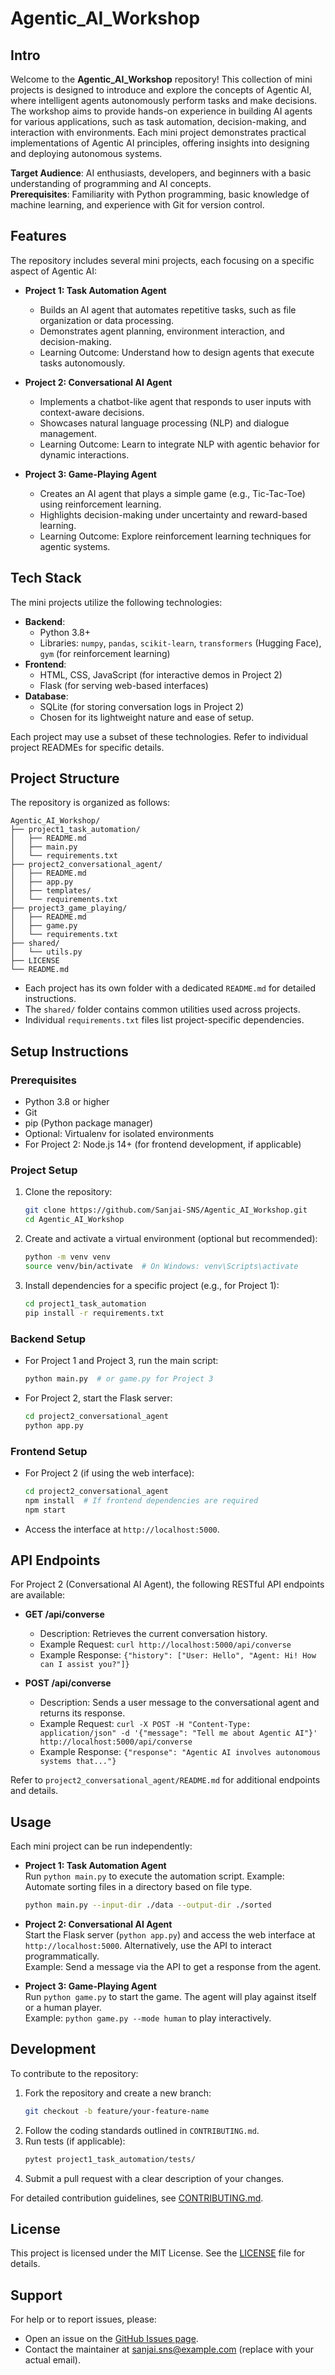 # Agentic_AI_Workshop

## Intro
Welcome to the **Agentic_AI_Workshop** repository! This collection of mini projects is designed to introduce and explore the concepts of Agentic AI, where intelligent agents autonomously perform tasks and make decisions. The workshop aims to provide hands-on experience in building AI agents for various applications, such as task automation, decision-making, and interaction with environments. Each mini project demonstrates practical implementations of Agentic AI principles, offering insights into designing and deploying autonomous systems.

**Target Audience**: AI enthusiasts, developers, and beginners with a basic understanding of programming and AI concepts.  
**Prerequisites**: Familiarity with Python programming, basic knowledge of machine learning, and experience with Git for version control.

## Features
The repository includes several mini projects, each focusing on a specific aspect of Agentic AI:

- **Project 1: Task Automation Agent**  
  - Builds an AI agent that automates repetitive tasks, such as file organization or data processing.  
  - Demonstrates agent planning, environment interaction, and decision-making.  
  - Learning Outcome: Understand how to design agents that execute tasks autonomously.

- **Project 2: Conversational AI Agent**  
  - Implements a chatbot-like agent that responds to user inputs with context-aware decisions.  
  - Showcases natural language processing (NLP) and dialogue management.  
  - Learning Outcome: Learn to integrate NLP with agentic behavior for dynamic interactions.

- **Project 3: Game-Playing Agent**  
  - Creates an AI agent that plays a simple game (e.g., Tic-Tac-Toe) using reinforcement learning.  
  - Highlights decision-making under uncertainty and reward-based learning.  
  - Learning Outcome: Explore reinforcement learning techniques for agentic systems.

## Tech Stack
The mini projects utilize the following technologies:

- **Backend**:  
  - Python 3.8+  
  - Libraries: `numpy`, `pandas`, `scikit-learn`, `transformers` (Hugging Face), `gym` (for reinforcement learning)  
- **Frontend**:  
  - HTML, CSS, JavaScript (for interactive demos in Project 2)  
  - Flask (for serving web-based interfaces)  
- **Database**:  
  - SQLite (for storing conversation logs in Project 2)  
  - Chosen for its lightweight nature and ease of setup.

Each project may use a subset of these technologies. Refer to individual project READMEs for specific details.

## Project Structure
The repository is organized as follows:

```
Agentic_AI_Workshop/
├── project1_task_automation/
│   ├── README.md
│   ├── main.py
│   └── requirements.txt
├── project2_conversational_agent/
│   ├── README.md
│   ├── app.py
│   ├── templates/
│   └── requirements.txt
├── project3_game_playing/
│   ├── README.md
│   ├── game.py
│   └── requirements.txt
├── shared/
│   └── utils.py
├── LICENSE
└── README.md
```

- Each project has its own folder with a dedicated `README.md` for detailed instructions.  
- The `shared/` folder contains common utilities used across projects.  
- Individual `requirements.txt` files list project-specific dependencies.

## Setup Instructions

### Prerequisites
- Python 3.8 or higher
- Git
- pip (Python package manager)
- Optional: Virtualenv for isolated environments
- For Project 2: Node.js 14+ (for frontend development, if applicable)

### Project Setup
1. Clone the repository:
   ```bash
   git clone https://github.com/Sanjai-SNS/Agentic_AI_Workshop.git
   cd Agentic_AI_Workshop
   ```
2. Create and activate a virtual environment (optional but recommended):
   ```bash
   python -m venv venv
   source venv/bin/activate  # On Windows: venv\Scripts\activate
   ```
3. Install dependencies for a specific project (e.g., for Project 1):
   ```bash
   cd project1_task_automation
   pip install -r requirements.txt
   ```

### Backend Setup
- For Project 1 and Project 3, run the main script:
  ```bash
  python main.py  # or game.py for Project 3
  ```
- For Project 2, start the Flask server:
  ```bash
  cd project2_conversational_agent
  python app.py
  ```

### Frontend Setup
- For Project 2 (if using the web interface):
  ```bash
  cd project2_conversational_agent
  npm install  # If frontend dependencies are required
  npm start
  ```
- Access the interface at `http://localhost:5000`.

## API Endpoints
For Project 2 (Conversational AI Agent), the following RESTful API endpoints are available:

- **GET /api/converse**  
  - Description: Retrieves the current conversation history.  
  - Example Request: `curl http://localhost:5000/api/converse`  
  - Example Response: `{"history": ["User: Hello", "Agent: Hi! How can I assist you?"]}`  

- **POST /api/converse**  
  - Description: Sends a user message to the conversational agent and returns its response.  
  - Example Request: `curl -X POST -H "Content-Type: application/json" -d '{"message": "Tell me about Agentic AI"}' http://localhost:5000/api/converse`  
  - Example Response: `{"response": "Agentic AI involves autonomous systems that..."}`

Refer to `project2_conversational_agent/README.md` for additional endpoints and details.

## Usage
Each mini project can be run independently:

- **Project 1: Task Automation Agent**  
  Run `python main.py` to execute the automation script. Example: Automate sorting files in a directory based on file type.  
  ```bash
  python main.py --input-dir ./data --output-dir ./sorted
  ```

- **Project 2: Conversational AI Agent**  
  Start the Flask server (`python app.py`) and access the web interface at `http://localhost:5000`. Alternatively, use the API to interact programmatically.  
  Example: Send a message via the API to get a response from the agent.

- **Project 3: Game-Playing Agent**  
  Run `python game.py` to start the game. The agent will play against itself or a human player.  
  Example: `python game.py --mode human` to play interactively.

## Development
To contribute to the repository:

1. Fork the repository and create a new branch:  
   ```bash
   git checkout -b feature/your-feature-name
   ```
2. Follow the coding standards outlined in `CONTRIBUTING.md`.  
3. Run tests (if applicable):  
   ```bash
   pytest project1_task_automation/tests/
   ```
4. Submit a pull request with a clear description of your changes.

For detailed contribution guidelines, see [CONTRIBUTING.md](CONTRIBUTING.md).

## License
This project is licensed under the MIT License. See the [LICENSE](LICENSE) file for details.

## Support
For help or to report issues, please:  
- Open an issue on the [GitHub Issues page](https://github.com/Sanjai-SNS/Agentic_AI_Workshop/issues).  
- Contact the maintainer at sanjai.sns@example.com (replace with your actual email).